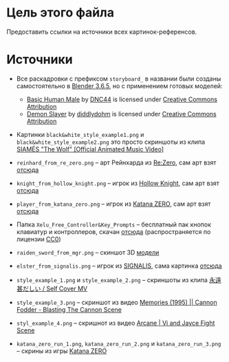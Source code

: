 # Цель этого файла

Предоставить ссылки на источники всех картинок-референсов.

# Источники

- Все раскадровки с префиксом `storyboard_` в названии были созданы самостоятельно в [Blender 3.6.5](https://www.blender.org/), но с применением готовых моделей:
  - [Basic Human Male](https://sketchfab.com/3d-models/basic-human-male-598d1d1866df48f999fabadb017429d1) by [DNC44](https://sketchfab.com/DNC44) is licensed under [Creative Commons Attribution](http://creativecommons.org/licenses/by/4.0/)
  - [Demon Slayer](https://sketchfab.com/3d-models/demon-slayer-5a2c8adc941849578f6bf9930ec22068) by [diddlydohm](https://sketchfab.com/diddlydohm) is licensed under [Creative Commons Attribution](http://creativecommons.org/licenses/by/4.0/)

- Картинки `black&white_style_example1.png` и `black&white_style_example2.png` это просто скриншоты из клипа [SIAMÉS "The Wolf" [Official Animated Music Video]](https://youtu.be/lX44CAz-JhU)

- `reinhard_from_re_zero.png` – арт Рейнхарда из [Re:Zero](https://en.wikipedia.org/wiki/Re:Zero), сам арт взят [отсюда](https://versus-compendium.fandom.com/wiki/Reinhard_van_Astrea)
- `knight_from_hollow_knight.png` – игрок из [Hollow Knight](https://store.steampowered.com/app/367520/Hollow_Knight/), сам арт взят [отсюда](https://hollowknight.fandom.com/wiki/Knight)
- `player_from_katana_zero.png` – игрок из [Katana ZERO](https://store.steampowered.com/app/460950/Katana_ZERO/), сам арт взят [отсюда](https://katana-zero.fandom.com/wiki/Zero)
- Папка `Xelu_Free_Controller&Key_Prompts` – бесплатный пак кнопок клавиатур и контроллеров, скачан [отсюда](https://thoseawesomeguys.com/prompts/) (распространяется по лицензии [CC0](https://creativecommons.org/publicdomain/zero/1.0/))
- `raiden_sword_from_mgr.png` – скиншот 3D [модели](https://sketchfab.com/3d-models/mgr-raiden-sword-hp-08b65358ba814ff9af1b229c08564fef)
- `elster_from_signalis.png` – игрок из [SIGNALIS](https://store.steampowered.com/app/1262350/SIGNALIS/), сама картинка [отсюда](https://signalis.fandom.com/wiki/Elster_(LSTR-512))
- `style_example_1.png` и `style_example_2.png` – скриншоты из клипа [永遠甚だしい / Self Cover  MV](https://youtu.be/oykg2y1KHGg?list=LL)
- `style_example_3.png` – скриншот из видео [Memories (1995) || Cannon Fodder - Blasting The Cannon Scene](https://youtu.be/V-OQFslDKiI)
- `styl_example_4.png` – скришнот из видео [Arcane | Vi and Jayce Fight Scene](https://youtu.be/3JUO-idpH3s)
- `katana_zero_run_1.png`, `katana_zero_run_2.png` и `katana_zero_run_3.png` – скрины из игры [Katana ZERO](https://store.steampowered.com/app/460950/Katana_ZERO/)
